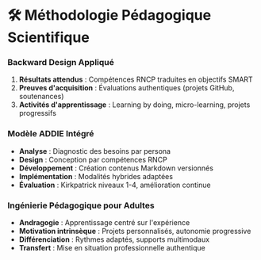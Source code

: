 # 🛠️ Méthodologie Pédagogique Scientifique

### Backward Design Appliqué

1. **Résultats attendus** : Compétences RNCP traduites en objectifs SMART
2. **Preuves d'acquisition** : Évaluations authentiques (projets GitHub, soutenances)
3. **Activités d'apprentissage** : Learning by doing, micro-learning, projets progressifs

### Modèle ADDIE Intégré

- **Analyse** : Diagnostic des besoins par persona
- **Design** : Conception par compétences RNCP
- **Développement** : Création contenus Markdown versionnés
- **Implémentation** : Modalités hybrides adaptées
- **Évaluation** : Kirkpatrick niveaux 1-4, amélioration continue


### Ingénierie Pédagogique pour Adultes

- **Andragogie** : Apprentissage centré sur l'expérience
- **Motivation intrinsèque** : Projets personnalisés, autonomie progressive
- **Différenciation** : Rythmes adaptés, supports multimodaux
- **Transfert** : Mise en situation professionnelle authentique